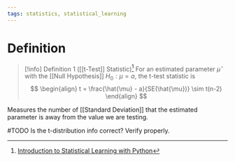 ```yaml
---
tags: statistics, statistical_learning
---
```


# Definition

> [!info] Definition 1 ([[t-Test]] Statistic)[^1]
> For an estimated parameter $\hat{\mu}$ with the [[Null Hypothesis]] $H_0: \mu = a$, the t-test statistic is
> $$
> \begin{align}
> t = \frac{\hat{\mu} - a}{SE(\hat{\mu})} \sim t(n-2)
> \end{align}
> $$

Measures the number of [[Standard Deviation]] that the estimated parameter is away from the value we are testing.

#TODO 
Is the t-distribution info correct? Verify properly.

[^1]: [Introduction to Statistical Learning with Python](zotero://open-pdf/library/items/9JTAJ2JI?page=86)